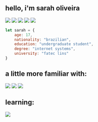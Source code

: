 ## hello, i'm sarah oliveira 
<a href="https://www.instagram.com/rebs.m_oliveira/" target= "_blank"><img src="https://img.shields.io/badge/Instagram-E4405F?style=for-the-badge&logo=instagram&logoColor=white"/></a>
<a href="mailto:cmrebbiebtw@gmail.com" target="_blank"><img src="https://img.shields.io/badge/Gmail-D14836?style=for-the-badge&logo=gmail&logoColor=white"/></a> 
<a href="https://www.linkedin.com/in/sarahrebeca" target="_blank"><img src="https://img.shields.io/badge/LinkedIn-0077B5?style=for-the-badge&logo=linkedin&logoColor=white"/></a>
<a href="https://codepen.io/reb_" target= "_blank"><img src="https://img.shields.io/badge/Codepen-000000?style=for-the-badge&logo=codepen&logoColor=white"></a>
<a href="https://replit.com/@rebsoli" target= "_blank"><img src="https://img.shields.io/badge/replit-667881?style=for-the-badge&logo=replit&logoColor=white"></a>

```js
let sarah = {
    age: 17,
    nationality: "brazilian",
    education: "undergraduate student",
    degree: "internet systems",
    university: "fatec lins"
}
```

## a little more familiar with:
<div style="display: inline-block">
    <img src="https://img.shields.io/badge/HTML5-E34F26?style=for-the-badge&logo=html5&logoColor=white" />
    <img src="https://img.shields.io/badge/CSS3-1572B6?style=for-the-badge&logo=css3&logoColor=whit" />
    <img src="https://img.shields.io/badge/JavaScript-F7DF1E?style=for-the-badge&logo=javascript&logoColor=black" />
 </div>

## learning:

<div style="display: inline-block">
  <img src="https://img.shields.io/badge/PHP-777BB4?style=for-the-badge&logo=php&logoColor=white" />        
</div>
